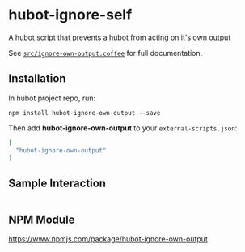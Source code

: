 # hubot-ignore-self

A hubot script that prevents a hubot from acting on it's own output

See [`src/ignore-own-output.coffee`](src/ignore-own-output.coffee) for full documentation.

## Installation

In hubot project repo, run:

`npm install hubot-ignore-own-output --save`

Then add **hubot-ignore-own-output** to your `external-scripts.json`:

```json
[
  "hubot-ignore-own-output"
]
```

## Sample Interaction

```
```

## NPM Module

https://www.npmjs.com/package/hubot-ignore-own-output
